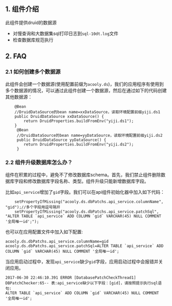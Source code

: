 ## 1. 组件介绍

此组件提供druid的数据源

* 对慢查询和大数据集sql打印日志到`sql-10dt.log`文件
* 检查数据库规范执行

	
## 2. FAQ

### 2.1 如何创建多个数据源

此组件会创建一个数据源(使用配置前缀为`acooly.ds`)，我们的应用程序有使用到多个数据源的情况，可以通过此组件创建一个数据源，然后在通过如下的代码创建其他数据源：

        @Bean
        //DruidDataSource的bean name=xxDataSource，读取环境配置前缀yiji.ds1
    	public DruidDataSource xxDataSource() {
            return DruidProperties.buildFromEnv("yiji.ds1");
    	}
    	 @Bean
         //DruidDataSource的bean name=yyDataSource，读取环境配置前缀yiji.ds2
         public DruidDataSource yyDataSource() {
            return DruidProperties.buildFromEnv("yiji.ds2");
         }

### 2.2 组件升级数据库怎么办？

组件在积累的过程中，避免不了修改数据库schema。首先，我们禁止组件删除数据库字段和修改数据库字段名称、类型。组件升级只能新增数据库字段。

比如`api_service`增加了`gid`字段。我们可以在api组件初始化器中加入如下代码：

        setPropertyIfMissing("acooly.ds.dbPatchs.api_service.columnName", "gid");//多个字段用逗号隔开
        setPropertyIfMissing("acooly.ds.dbPatchs.api_service.patchSql", "ALTER TABLE `api_service` ADD COLUMN `gid` VARCHAR(45) NULL COMMENT '全局唯一id';");

也可以在应用配置文件中加入如下配置:

    acooly.ds.dbPatchs.api_service.columnName=gid
    acooly.ds.dbPatchs.api_service.patchSql=ALTER TABLE `api_service` ADD COLUMN `gid` VARCHAR(45) NULL COMMENT '全局唯一id';

当应用启动过程中，发现`api_service`缺少`gid`字段，应用启动过程中会报错并关闭应用。

    2017-06-30 22:46:10.391 ERROR [DatabasePatchCheckThread1] DBPatchChecker:65-- 表:api_service缺少以下字段：[gid]，请按照提示执行sql语句:
    ALTER TABLE `api_service` ADD COLUMN `gid` VARCHAR(45) NULL COMMENT '全局唯一id';